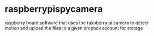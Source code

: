 # raspberrypispycamera
raspberry board software that uses the raspberry pi camera to detect motion and upload the files to a given dropbox account for storage

